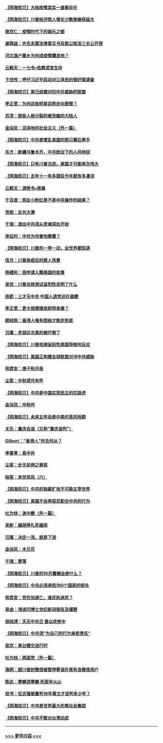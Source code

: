 #### [【网海拾贝】大陆疫情其实一直都存在](../pages/nsc993/n12473948.md?t=10150302) 
#### [【网海拾贝】川普经济惊人增长少数族裔获益大](../pages/nsc993/n12471565.md?t=10150302) 
#### [骆克仁：疫情时代下的娱乐之都](../pages/nsc993/n12471312.md?t=10150302) 
#### [谢燕益：许志永案法律意见书及致公检法三长公开信](../pages/nsc993/n12470870.md?t=10150302) 
#### [河北渔户寨乡为何成疫情爆发地？](../pages/nsc993/n12464936.md?t=10150302) 
#### [云鹤天：一七令▪依靠谎言生存](../pages/nsc993/n12470034.md?t=10150302) 
#### [卞世传：呼吁习近平启动对江泽民的俄奸案调查](../pages/nsc993/n12469722.md?t=10150302) 
#### [【网海拾贝】美已组建对抗中共威胁的联盟](../pages/nsc993/n12469018.md?t=10150302) 
#### [李正宽：为何这些明星运势走向衰颓？](../pages/nsc993/n12468730.md?t=10150302) 
#### [苏淳：那些人格分裂的被洗脑的大陆人](../pages/nsc993/n12467858.md?t=10150302) 
#### [金浴凤：沼泽地的社会主义（外一篇）](../pages/nsc993/n12467792.md?t=10150302) 
#### [【网海拾贝】中共是搅乱美国的那只幕后黑手](../pages/nsc993/n12467700.md?t=10150302) 
#### [东方：新疆乌鲁木齐，中共统治下的人间地狱](../pages/nsc993/n12466075.md?t=10150302) 
#### [【网海拾贝】只有川普当选，美国才可能再次伟大](../pages/nsc993/n12466013.md?t=10150302) 
#### [【网海拾贝】去年十一有多猖狂今年就有多凄凉](../pages/nsc993/n12463649.md?t=10150302) 
#### [云鹤天：调笑令▪禁毒](../pages/nsc993/n12462975.md?t=10150302) 
#### [千百度：网友小粉红是不是中共操作的结果？](../pages/nsc993/n12461025.md?t=10150302) 
#### [苦胆：反共大潮](../pages/nsc993/n12459469.md?t=10150302) 
#### [千瑞：退出中共须从灵魂深处开始](../pages/nsc993/n12459437.md?t=10150302) 
#### [宋征时：中共为何害怕蔡霞？](../pages/nsc993/n12459097.md?t=10150302) 
#### [【网海拾贝】川普的一举一动，全世界都知道](../pages/nsc993/n12458825.md?t=10150302) 
#### [佳月：川普染疫后的感人场景](../pages/nsc993/n12456994.md?t=10150302) 
#### [杨建利：我申请入籍美国的故事](../pages/nsc993/n12455635.md?t=10150302) 
#### [吴侃：川普总统测试呈阳性说明了什么](../pages/nsc993/n12451869.md?t=10150302) 
#### [扬箭：三才灭中共 中国人退党迫在眉睫](../pages/nsc993/n12451842.md?t=10150302) 
#### [李正宽：更大规模瘟疫即将来袭？](../pages/nsc993/n12451455.md?t=10150302) 
#### [颜纯钩：香港人唯有团结才能走到底](../pages/nsc993/n12450870.md?t=10150302) 
#### [沉雁：老胡这次真的被吓倒了](../pages/nsc993/n12449796.md?t=10150302) 
#### [【网海拾贝】川普检测呈阳性美国将做何反应](../pages/nsc993/n12449042.md?t=10150302) 
#### [【网海拾贝】美国正构建全球联盟对冲中共威胁](../pages/nsc993/n12446580.md?t=10150302) 
#### [祝君安：庚子秋月夜](../pages/nsc993/n12445870.md?t=10150302) 
#### [尘客：中秋望月有怀](../pages/nsc993/n12444632.md?t=10150302) 
#### [【网海拾贝】中共是中国实现民主的拦路虎](../pages/nsc993/n12443573.md?t=10150302) 
#### [金浴凤：中秋吟](../pages/nsc993/n12441773.md?t=10150302) 
#### [【网海拾贝】未来五年会是中美的高风险期](../pages/nsc993/n12440760.md?t=10150302) 
#### [关乐：重庆会谈（又称“重庆谈判”）](../pages/nsc993/n12437525.md?t=10150302) 
#### [Gilbert：“香港人”何去何从？](../pages/nsc993/n12435894.md?t=10150302) 
#### [李春草：哀中共](../pages/nsc993/n12435874.md?t=10150302) 
#### [尘客：史无前例之罪恶](../pages/nsc993/n12435762.md?t=10150302) 
#### [陆客：末世民风（六）](../pages/nsc993/n12435354.md?t=10150302) 
#### [【网海拾贝】中共的独裁扩张不可能主宰世界](../pages/nsc993/n12435151.md?t=10150302) 
#### [【网海拾贝】美国不会再容忍配合中共的行为](../pages/nsc993/n12433808.md?t=10150302) 
#### [吐为快：迷中醒（外一篇）](../pages/nsc993/n12433585.md?t=10150302) 
#### [吴新：越胡挣扎死越突](../pages/nsc993/n12433562.md?t=10150302) 
#### [沉雁：决定一流，就是下流](../pages/nsc993/n12432128.md?t=10150302) 
#### [金浴凤：木兰花](../pages/nsc993/n12432124.md?t=10150302) 
#### [千瑞：寥落](../pages/nsc993/n12432071.md?t=10150302) 
#### [【网海拾贝】川普的10月震撼会是什么？](../pages/nsc993/n12431624.md?t=10150302) 
#### [【网海拾贝】中共必须承担180个国家的损失](../pages/nsc993/n12428893.md?t=10150302) 
#### [祝君安：党在加速亡，谁还执迷欢？](../pages/nsc993/n12428652.md?t=10150302) 
#### [易金：浅谈闫博士世纪新冠报告及撮要](../pages/nsc993/n12426822.md?t=10150302) 
#### [郑纯清：天灭中共日 善众欢笑中](../pages/nsc993/n12426784.md?t=10150302) 
#### [【网海拾贝】中共须“为自己的行为承担责任”](../pages/nsc993/n12426067.md?t=10150302) 
#### [梁京：美台建交进行时](../pages/nsc993/n12424066.md?t=10150302) 
#### [吐为快：两面党（外一篇）](../pages/nsc993/n12424043.md?t=10150302) 
#### [海网：就川普封微信被暂停寄语在美有良微信用户](../pages/nsc993/n12424021.md?t=10150302) 
#### [陈达：寒蝉造寒蝉 死寂孕火山](../pages/nsc993/n12423958.md?t=10150302) 
#### [投书：任志强被重判18年黄文才该判多少年？](../pages/nsc993/n12423672.md?t=10150302) 
#### [【网海拾贝】中共是世界最大的黑社会集团](../pages/nsc993/n12423543.md?t=10150302) 
#### [【网海拾贝】中共不敢对台湾动武](../pages/nsc993/n12421418.md?t=10150302) 

----
#### [ >>> 更早内容 <<< ](../indexes/nsc993-earlier.md)
